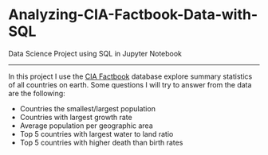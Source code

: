 # Analyzing-CIA-Factbook-Data-with-SQL
Data Science Project using SQL in Jupyter Notebook
***
In this project I use the [CIA Factbook](https://www.cia.gov/the-world-factbook/) database explore summary statistics of all countries on earth. Some questions I will try to answer from the data are the following:
* Countries the smallest/largest population
* Countries with largest growth rate
* Average population per geographic area
* Top 5 countries with largest water to land ratio
* Top 5 countries with higher death than birth rates
